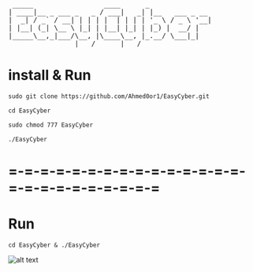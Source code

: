 <pre>
 _____                 ____      _               
| ____|__ _ ___ _   _ / ___|   _| |__   ___ _ __ 
|  _| / _` / __| | | | |  | | | | '_ \ / _ \ '__|
| |__| (_| \__ \ |_| | |__| |_| | |_) |  __/ |   
|_____\__,_|___/\__, |\____\__, |_.__/ \___|_|   
                |___/      |___/                 
</pre>
# install & Run
```md
sudo git clone https://github.com/Ahmed0or1/EasyCyber.git
```
```md
cd EasyCyber
```

```md
sudo chmod 777 EasyCyber
```

```md
./EasyCyber
````
# =-=-=-=-=-=-=-=-=-=-=-=-=-=-=-=-=-=-=-=-=-=-=-=-=
# Run
```md
cd EasyCyber & ./EasyCyber
````
![alt text](img/image1.png)
